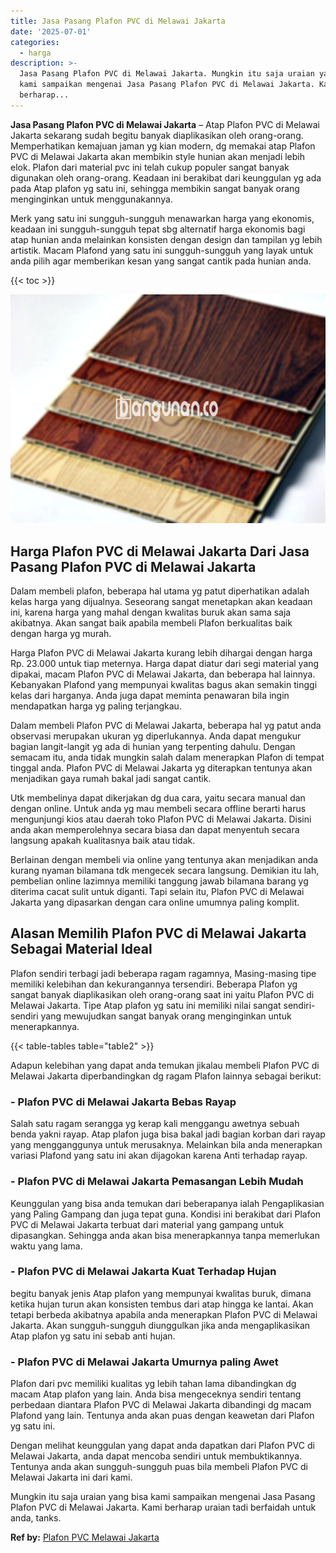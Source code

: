 ```yaml
---
title: Jasa Pasang Plafon PVC di Melawai Jakarta
date: '2025-07-01'
categories:
  - harga
description: >-
  Jasa Pasang Plafon PVC di Melawai Jakarta. Mungkin itu saja uraian yang bisa
  kami sampaikan mengenai Jasa Pasang Plafon PVC di Melawai Jakarta. Kami
  berharap...
---
```


**Jasa Pasang Plafon PVC di Melawai Jakarta** – Atap Plafon PVC di Melawai Jakarta sekarang sudah begitu banyak diaplikasikan oleh orang-orang. Memperhatikan kemajuan jaman yg kian modern, dg memakai atap Plafon PVC di Melawai Jakarta akan membikin style hunian akan menjadi lebih elok. Plafon dari material pvc ini telah cukup populer sangat banyak digunakan oleh orang-orang. Keadaan ini berakibat dari keunggulan yg ada pada Atap plafon yg satu ini, sehingga membikin sangat banyak orang menginginkan untuk menggunakannya.

Merk yang satu ini sungguh-sungguh menawarkan harga yang ekonomis, keadaan ini sungguh-sungguh tepat sbg alternatif harga ekonomis bagi atap hunian anda melainkan konsisten dengan design dan tampilan yg lebih artistik. Macam Plafond yang satu ini sungguh-sungguh yang layak untuk anda pilih agar memberikan kesan yang sangat cantik pada hunian anda.

{{< toc >}}

![Jasa Pasang Plafon PVC di Melawai Jakarta](/images/flafond-pvc-murah04.png)

## Harga Plafon PVC di Melawai Jakarta Dari Jasa Pasang Plafon PVC di Melawai Jakarta

Dalam membeli plafon, beberapa hal utama yg patut diperhatikan adalah kelas harga yang dijualnya. Seseorang sangat menetapkan akan keadaan ini, karena harga yang mahal dengan kwalitas buruk akan sama saja akibatnya. Akan sangat baik apabila membeli Plafon berkualitas baik dengan harga yg murah.

Harga Plafon PVC di Melawai Jakarta kurang lebih dihargai dengan harga Rp. 23.000 untuk tiap meternya. Harga dapat diatur dari segi material yang dipakai, macam Plafon PVC di Melawai Jakarta, dan beberapa hal lainnya. Kebanyakan Plafond yang mempunyai kwalitas bagus akan semakin tinggi kelas dari harganya. Anda juga dapat meminta penawaran bila ingin mendapatkan harga yg paling terjangkau.

Dalam membeli Plafon PVC di Melawai Jakarta, beberapa hal yg patut anda observasi merupakan ukuran yg diperlukannya. Anda dapat mengukur bagian langit-langit yg ada di hunian yang terpenting dahulu. Dengan semacam itu, anda tidak mungkin salah dalam menerapkan Plafon di tempat tinggal anda. Plafon PVC di Melawai Jakarta yg diterapkan tentunya akan menjadikan gaya rumah bakal jadi sangat cantik.

Utk membelinya dapat dikerjakan dg dua cara, yaitu secara manual dan dengan online. Untuk anda yg mau membeli secara offline berarti harus mengunjungi kios atau daerah toko Plafon PVC di Melawai Jakarta. Disini anda akan memperolehnya secara biasa dan dapat menyentuh secara langsung apakah kualitasnya baik atau tidak.

Berlainan dengan membeli via online yang tentunya akan menjadikan anda kurang nyaman bilamana tdk mengecek secara langsung. Demikian itu lah, pembelian online lazimnya memiliki tanggung jawab bilamana barang yg diterima cacat sulit untuk diganti. Tapi selain itu, Plafon PVC di Melawai Jakarta yang dipasarkan dengan cara online umumnya paling komplit.

## Alasan Memilih Plafon PVC di Melawai Jakarta Sebagai Material Ideal

Plafon sendiri terbagi jadi beberapa ragam ragamnya, Masing-masing tipe memiliki kelebihan dan kekurangannya tersendiri. Beberapa Plafon yg sangat banyak diaplikasikan oleh orang-orang saat ini yaitu Plafon PVC di Melawai Jakarta. Tipe Atap plafon yg satu ini memiliki nilai sangat sendiri-sendiri yang mewujudkan sangat banyak orang menginginkan untuk menerapkannya.

{{< table-tables table="table2" >}}

Adapun kelebihan yang dapat anda temukan jikalau membeli Plafon PVC di Melawai Jakarta diperbandingkan dg ragam Plafon lainnya sebagai berikut:

### \- Plafon PVC di Melawai Jakarta Bebas Rayap

Salah satu ragam serangga yg kerap kali menggangu awetnya sebuah benda yakni rayap. Atap plafon juga bisa bakal jadi bagian korban dari rayap yang mengganggunya untuk merusaknya. Melainkan bila anda menerapkan variasi Plafond yang satu ini akan dijagokan karena Anti terhadap rayap.

### \- Plafon PVC di Melawai Jakarta Pemasangan Lebih Mudah

Keunggulan yang bisa anda temukan dari beberapanya ialah Pengaplikasian yang Paling Gampang dan juga tepat guna. Kondisi ini berakibat dari Plafon PVC di Melawai Jakarta terbuat dari material yang gampang untuk dipasangkan. Sehingga anda akan bisa menerapkannya tanpa memerlukan waktu yang lama.

### \- Plafon PVC di Melawai Jakarta Kuat Terhadap Hujan

begitu banyak jenis Atap plafon yang mempunyai kwalitas buruk, dimana ketika hujan turun akan konsisten tembus dari atap hingga ke lantai. Akan tetapi berbeda akibatnya apabila anda menerapkan Plafon PVC di Melawai Jakarta. Akan sungguh-sungguh diunggulkan jika anda mengaplikasikan Atap plafon yg satu ini sebab anti hujan.

### \- Plafon PVC di Melawai Jakarta Umurnya paling Awet

Plafon dari pvc memiliki kualitas yg lebih tahan lama dibandingkan dg macam Atap plafon yang lain. Anda bisa mengeceknya sendiri tentang perbedaan diantara Plafon PVC di Melawai Jakarta dibandingi dg macam Plafond yang lain. Tentunya anda akan puas dengan keawetan dari Plafon yg satu ini.

Dengan melihat keunggulan yang dapat anda dapatkan dari Plafon PVC di Melawai Jakarta, anda dapat mencoba sendiri untuk membuktikannya. Tentunya anda akan sungguh-sungguh puas bila membeli Plafon PVC di Melawai Jakarta ini dari kami.

Mungkin itu saja uraian yang bisa kami sampaikan mengenai Jasa Pasang Plafon PVC di Melawai Jakarta. Kami berharap uraian tadi berfaidah untuk anda, tanks.

**Ref by:** [Plafon PVC Melawai Jakarta](https://id.wikipedia.org/wiki/Plafon)
